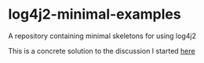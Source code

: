 # log4j2-minimal-examples

A repository containing minimal skeletons for using log4j2

This is a concrete solution to the discussion I started [here](https://lists.apache.org/thread.html/487e35c3bad095243de220237229c3ba478909b738ea7e13ef9085b9@%3Clog4j-user.logging.apache.org%3E)
